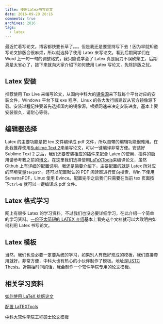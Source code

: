 ```yaml
---
title: 使用Latex书写论文
date: 2016-09-20 20:16
comments: true
archives: 2016
tags:
  - latex
---
```


最近忙着写论文，博客都快要长草了。。。但是我还是要坚持写下去！因为早就知道写论文排版会很麻烦，所以就选择了使用 Latex 来写论文。看到后期同学们在 Word 上一句一句的调整格式，我只能说学会了 Latex 真是磨刀不误砍柴工，后期真是太省心了，接下来就向大家介绍下如何使用 Latex 写论文，免除排版之忧。

## Latex 安装

推荐使用 Tex Live 来编写论文，从国内中科大的[镜像源](http://mirrors.zju.edu.cn/CTAN/systems/texlive/tlnet/)来下载每个平台对应的安装文件，Windows 平台下载 exe 程序，Linux 的各大发行版建议从官方镜像源下载。安装过程记住要首先选择国内的镜像源，根据网速来决定安装进度，基本上要安装很久，请耐心等待。

## 编辑器选择

Latex 的主要功能是把 tex 文件编译成 pdf 文件，所以自带的编辑功能很难用。在此我推荐使用[Sublime Text 2](https://sublimetext.com/2)来编写论文，可以一键编译非常方便。安装好 Sublime Text 2 之后，我们还要安装相应的插件来配合 Latex 的使用，插件的启用请参考我之前的[博文](/posts/2013/2013-07-02-Sublime-Text2-plugins.md)。在这里我们选择使用[LaTeXTools](https://github.com/SublimeText/LaTeXTools)来编译论文，虽然 Github 上有详细的配置说明，我还是简要介绍下，主要配置的就是 Latex 所对应的环境变量`texpath`。还可以配置默认的 PDF 阅读器进行反向搜索，Win 下使用 SumatraPDF，Linux 使用 Evince。配置完毕之后我们只需要在当前 tex 页面按下`Ctrl+B` 就可以一键编译成 pdf 文件。

## Latex 格式学习

网上有很多 Latex 的学习资料，不过我们也没必要详细学习，在此介绍一个简单的学习资料。[一份不太简短的 LATEX 介绍](http://mirror.hust.edu.cn/CTAN/info/lshort/chinese/lshort-zh-cn.pdf)基本上看完这个文档就可以大致明白如何利用 Latex 书写论文。

## Latex 模板

当然，我们也没必要一定要系统的学习，如果别人有做好现成的模板，我们直接套用就好，非常方便，中科大也有热心的小伙伴制作了模板。地址是[USTC Thesis](https://github.com/ustctug/ustcthesis)。近期抽时间的话，我会制作一个软件学院专用的论文模板。

## 相关学习资料

[如何使用 LaTeX 排版论文](https://github.com/tuna/thulib-latex-talk)

[配置 LaTEXTools](https://www.zhihu.com/question/36038602/answer/78549469)

[中科大软件学院工程硕士论文模板](https://github.com/acgotaku/USTC-SSE-THESIS)
